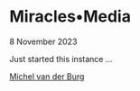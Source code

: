 # Miracles•Media
8 November 2023

Just started this instance ... 

[Michel van der Burg](https://michelvanderburg.com)

